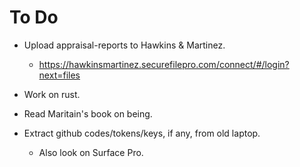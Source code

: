 # To Do

- Upload appraisal-reports to
  Hawkins & Martinez.

  - https://hawkinsmartinez.securefilepro.com/connect/#/login?next=files

- Work on rust.
- Read Maritain's book on being.

- Extract github codes/tokens/keys, if any, from old laptop.
  - Also look on Surface Pro.

<!-- EOF -->
